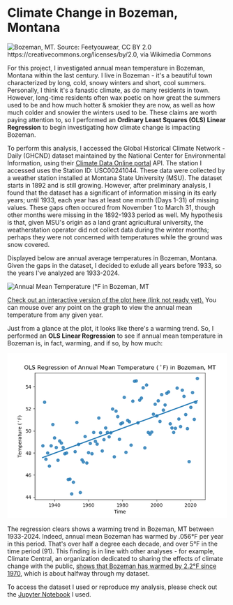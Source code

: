 # Climate Change in Bozeman, Montana

 ![Bozeman, MT. Source: Feetyouwear, CC BY 2.0 <https://creativecommons.org/licenses/by/2.0>, via Wikimedia Commons](https://upload.wikimedia.org/wikipedia/commons/f/fe/Bozeman_MT_aerial.jpg)

For this project, I investigated annual mean temperature in Bozeman, Montana within the last century. I live in Bozeman - it's a beautiful town characterized by long, cold, snowy winters and short, cool summers. Personally, I think it's a fanastic climate, as do many residents in town. However, long-time residents often wax poetic on how great the summers used to be and how much hotter & smokier they are now, 
as well as how much colder and snowier the winters used to be. These claims are worth paying attention to, so I performed an **Ordinary Least Squares (OLS) Linear Regression** to begin investigating how climate change is impacting Bozeman.

To perform this analysis, I accessed the Global Historical Climate Network - Daily (GHCND) dataset maintained by the National Center for Environmental Information, using their [Climate Data Online portal](https://www.ncei.noaa.gov/cdo-web/search?datasetid=GHCND) API. The station I accessed uses the Station ID: USC00241044. These data were collected by a weather station installed at Montana State University (MSU). The dataset starts in 1892 and is still growing. However, after preliminary analysis, I found that the dataset has a significant of information missing in its early years; until 1933, each year has at least one month (Days 1-31) of missing values. These gaps often occured from November 1 to March 31, though other months were missing in the 1892-1933 period as well. My hypothesis is that, given MSU's origin as a land grant agricultural university, the weatherstation operator did not collect data during the winter months; perhaps they were not concerned with temperatures while the ground was snow covered.

Displayed below are annual average temperatures in Bozeman, Montana. Given the gaps in the dataset, I decided to exlude all years before 1933, so the years I've analyzed are 1933-2024.

<img src="projects/02-climate-change/bzn_t_ann_plot_int.html" alt="Annual Mean Temperature (&deg;F in Bozeman, MT">

[Check out an interactive version of the plot here (link not ready yet).](projects/02-climate-change/bzn_t_ann_plot_int.html) You can mouse over any point on the graph to view the annual mean temperature from any given year.

Just from a glance at the plot, it looks like there's a warming trend. So, I performed an **OLS Linear Regression** to see if annual mean temperature in Bozeman is, in fact, warming, and if so, by how much:

<img src="projects/02-climate-change/bzn_plot_linreg.png" alt="OLS Linear Regression trend of Annual Mean Temperature (&degF) in Bozeman, MT">

The regression clears shows a warming trend in Bozeman, MT between 1933-2024. Indeed, annual mean Bozeman has warmed by .056&deg;F per year in this period. 
That's over half a degree each decade, and over 5&deg;F in the time period (91).
This finding is in line with other analyses - for example, Climate Central, an organization dedicated to sharing the effects of climate change with the public, 
[shows that Bozeman has warmed by 2.2&deg;F since 1970](https://www.climatecentral.org/climate-local/41399), which is about halfway through my dataset.

To access the dataset I used or reproduce my analysis, please check out the [Jupyter Notebook](projects/02-climate-change/Climate-Coding-Challenge_Bozeman.ipynb) I used.


